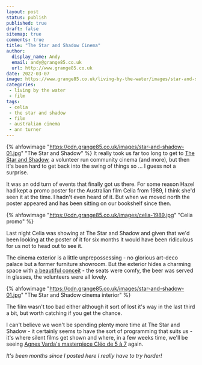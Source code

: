 ```yaml
---
layout: post
status: publish
published: true 
draft: false
sitemap: true
comments: true
title: "The Star and Shadow Cinema"
author:
  display_name: Andy
  email: andy@grange85.co.uk
  url: http://www.grange85.co.uk
date: 2022-03-07
image: https://www.grange85.co.uk/living-by-the-water/images/star-and-shadow-01.jpg
categories:
 - living by the water
 - film
tags:
 - celia
 - the star and shadow
 - film
 - australian cinema
 - ann turner
---
```

{% ahfowimage "https://cdn.grange85.co.uk/images/star-and-shadow-01.jpg" "The Star and Shadow" %}
It really took us far too long to get to [The Star and Shadow](https://starandshadow.org.uk/), a volunteer run community cinema (and more), but then it's been hard to get back into the swing of things so ... I guess not a surprise.

It was an odd turn of events that finally got us there. For some reason Hazel had kept a promo poster for the Australian film Celia from 1989, I think she'd seen it at the time. I hadn't even heard of it. But when we moved north the poster appeared and has been sitting on our bookshelf since then.

{% ahfowimage "https://cdn.grange85.co.uk/images/celia-1989.jpg" "Celia promo" %}

Last night Celia was showing at The Star and Shadow and given that we'd been looking at the poster of it for six months it would have been ridiculous for us not to head out to see it.

The cinema exterior is a little unprepossessing - no glorious art-deco palace but a former furniture showroom. But the exterior hides a charming space with [a beautiful conceit](https://www.starandshadow.org.uk/about/sas/) - the seats were comfy, the beer was served in glasses, the volunteers were all lovely.

{% ahfowimage "https://cdn.grange85.co.uk/images/star-and-shadow-01.jpg" "The Star and Shadow cinema interior" %}

The film wasn't too bad either although it sort of lost it's way in the last third a bit, but worth catching if you get the chance.

I can't believe we won't be spending plenty more time at The Star and Shadow - it certainly seems to have the sort of programming that suits us - it's where silent films get shown and where, in a few weeks time, we'll be seeing [Agnes Varda's masterpiece Cléo de 5 à 7](https://starandshadow.org.uk/programme/event/cleo-from-5-7,5957/) again.

_It's been months since I posted here I really have to try harder!_
